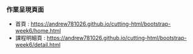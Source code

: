 ### 作業呈現頁面

- 首頁 : https://andrew781026.github.io/cutting-html/bootstrap-week6/home.html
- 課程明細頁 : https://andrew781026.github.io/cutting-html/bootstrap-week6/detail.html
